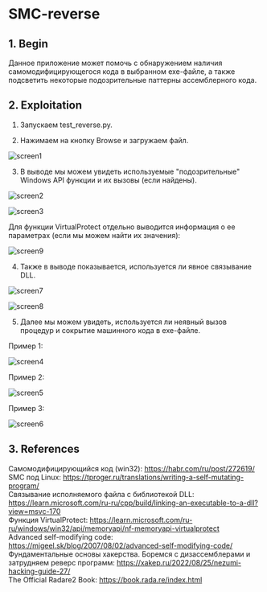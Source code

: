 # SMC-reverse
## 1. Begin

Данное приложение может помочь с обнаружением наличия самомодифицирующегося кода в выбранном exe-файле, а также подсветить некоторые подозрительные паттерны ассемблерного кода.

## 2. Exploitation

1. Запускаем test_reverse.py.

2. Нажимаем на кнопку Browse и загружаем файл.

![screen1](../main/Screenshots/screen1.jpg)

3. В выводе мы можем увидеть используемые "подозрительные" Windows API функции и их вызовы (если найдены).

![screen2](../main/Screenshots/screen2.jpg)

![screen3](../main/Screenshots/screen3.jpg)

Для функции VirtualProtect отдельно выводится информация о ее параметрах (если мы можем найти их значения):

![screen9](../main/Screenshots/screen9.jpg)

4. Также в выводе показывается, используется ли явное связывание DLL.

![screen7](../main/Screenshots/screen7.jpg)

![screen8](../main/Screenshots/screen8.jpg)

5. Далее мы можем увидеть, используется ли неявный вызов процедур и сокрытие машинного кода в exe-файле.

Пример 1:

![screen4](../main/Screenshots/screen4.jpg)

Пример 2:

![screen5](../main/Screenshots/screen5.jpg)

Пример 3:

![screen6](../main/Screenshots/screen6.jpg)

## 3. References

Самомодифицирующийся код (win32): https://habr.com/ru/post/272619/ <br/>
SMC под Linux: https://tproger.ru/translations/writing-a-self-mutating-program/ <br/>
Связывание исполняемого файла с библиотекой DLL: https://learn.microsoft.com/ru-ru/cpp/build/linking-an-executable-to-a-dll?view=msvc-170 <br/>
Функция VirtualProtect: https://learn.microsoft.com/ru-ru/windows/win32/api/memoryapi/nf-memoryapi-virtualprotect <br/>
Advanced self-modifying code: https://migeel.sk/blog/2007/08/02/advanced-self-modifying-code/ <br/>
Фундаментальные основы хакерства. Боремся с дизассемблерами и затрудняем реверс программ: https://xakep.ru/2022/08/25/nezumi-hacking-guide-27/ <br/>
The Official Radare2 Book: https://book.rada.re/index.html <br/>
